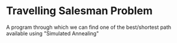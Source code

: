 # Travelling Salesman Problem
A program through which we can find one of the best/shortest path available using "Simulated Annealing"
